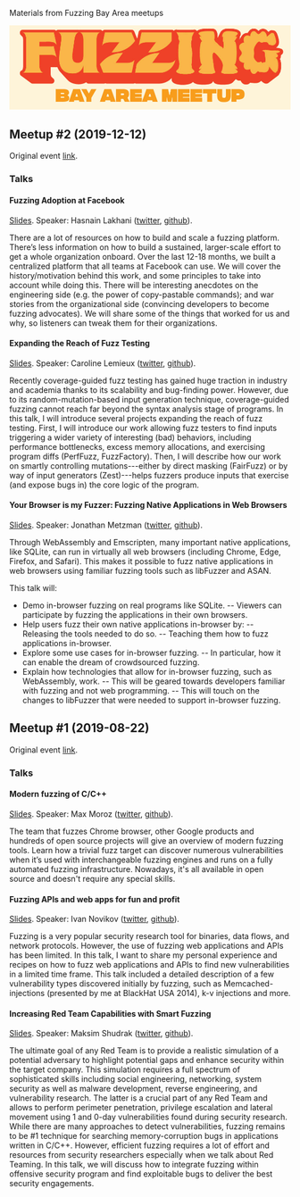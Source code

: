 Materials from Fuzzing Bay Area meetups

![Fuzzing Bay Area meetup logo](/images/logo.png)

## Meetup #2 (2019-12-12)

Original event [link](https://www.eventbrite.com/e/fuzzing-bay-area-meetup-2-tickets-82684518621#).

### Talks

#### Fuzzing Adoption at Facebook

[Slides](slides/Fuzzing_Adoption_at_Facebook.pdf).
Speaker: Hasnain Lakhani ([twitter](https://twitter.com/mhlakhani), [github](https://github.com/mhlakhani)).

There are a lot of resources on how to build and scale a fuzzing platform. There’s less information on how to build a sustained, larger-scale effort to get a whole organization onboard. Over the last 12-18 months, we built a centralized platform that all teams at Facebook can use. We will cover the history/motivation behind this work, and some principles to take into account while doing this. There will be interesting anecdotes on the engineering side (e.g. the power of copy-pastable commands); and war stories from the organizational side (convincing developers to become fuzzing advocates). We will share some of the things that worked for us and why, so listeners can tweak them for their organizations.

#### Expanding the Reach of Fuzz Testing

[Slides](slides/Expanding_the_Reach_of_Fuzzing.pdf).
Speaker: Caroline Lemieux ([twitter](https://twitter.com/cestlemieux), [github](https://github.com/carolemieux)).

Recently coverage-guided fuzz testing has gained huge traction in industry and academia thanks to its scalability and bug-finding power. However, due to its random-mutation-based input generation technique, coverage-guided fuzzing cannot reach far beyond the syntax analysis stage of programs. In this talk, I will introduce several projects expanding the reach of fuzz testing. First, I will introduce our work allowing fuzz testers to find inputs triggering a wider variety of interesting (bad) behaviors, including performance bottlenecks, excess memory allocations, and exercising program diffs (PerfFuzz, FuzzFactory). Then, I will describe how our work on smartly controlling mutations---either by direct masking (FairFuzz) or by way of input generators (Zest)---helps fuzzers produce inputs that exercise (and expose bugs in) the core logic of the program.

#### Your Browser is my Fuzzer: Fuzzing Native Applications in Web Browsers

[Slides](https://github.com/jonathanmetzman/wasm-fuzzing-demo/blob/master/meetup-Fuzzing-Native-Applications-in-Browsers-With-WASM.pdf).
Speaker: Jonathan Metzman ([twitter](https://twitter.com/metzmanj), [github](https://github.com/jonathanmetzman)).

Through WebAssembly and Emscripten, many important native applications, like SQLite, can run in virtually all web browsers (including Chrome, Edge, Firefox, and Safari). This makes it possible to fuzz native applications in web browsers using familiar fuzzing tools such as libFuzzer and ASAN.

This talk will:
- Demo in-browser fuzzing on real programs like SQLite.
-- Viewers can participate by fuzzing the applications in their own browsers.
- Help users fuzz their own native applications in-browser by:
-- Releasing the tools needed to do so.
-- Teaching them how to fuzz applications in-browser.
- Explore some use cases for in-browser fuzzing.
-- In particular, how it can enable the dream of crowdsourced fuzzing.
- Explain how technologies that allow for in-browser fuzzing, such as WebAssembly, work.
-- This will be geared towards developers familiar with fuzzing and not web programming.
-- This will touch on the changes to libFuzzer that were needed to support in-browser fuzzing.


## Meetup #1 (2019-08-22)

Original event [link](https://www.eventbrite.com/e/fuzzing-bay-area-meetup-tickets-66626376285#).

### Talks

#### Modern fuzzing of C/C++

[Slides](https://docs.google.com/presentation/d/1SxyVufvodMqV8-WIgRtZAE9gH8YSn9Rl6vIkPHk77As/edit?usp=sharing).
Speaker: Max Moroz ([twitter](https://twitter.com/dor3s), [github](https://github.com/Dor1s)).

The team that fuzzes Chrome browser, other Google products and hundreds of open source projects will give an overview of modern fuzzing tools. Learn how a trivial fuzz target can discover numerous vulnerabilities when it’s used with interchangeable fuzzing engines and runs on a fully automated fuzzing infrastructure. Nowadays, it's all available in open source and doesn't require any special skills.

#### Fuzzing APIs and web apps for fun and profit

[Slides](https://docs.google.com/presentation/d/1ec7hpiXWF5o5cTpySkeJBWNV7WsJjI5TyiPbZFcx9yY).
Speaker: Ivan Novikov ([twitter](https://twitter.com/d0znpp), [github](https://github.com/d0znpp)).

Fuzzing is a very popular security research tool for binaries, data flows, and network protocols. However, the use of fuzzing web applications and APIs has been limited. In this talk, I want to share my personal experience and recipes on how to fuzz web applications and APIs to find new vulnerabilities in a limited time frame. This talk included a detailed description of a few vulnerability types discovered initially by fuzzing, such as Memcached-injections (presented by me at BlackHat USA 2014), k-v injections and more.

#### Increasing Red Team Capabilities with Smart Fuzzing

[Slides](https://drive.google.com/file/d/1b_a85T_RS1ey6tQ2Zo7SG5N-RRhDSIJY/view?usp=sharing).
Speaker: Maksim Shudrak ([twitter](https://twitter.com/MShudrak), [github](https://github.com/mxmssh)).

The ultimate goal of any Red Team is to provide a realistic simulation of a potential adversary to highlight potential gaps and enhance security within the target company. This simulation requires a full spectrum of sophisticated skills including social engineering, networking, system security as well as malware development, reverse engineering, and vulnerability research. The latter is a crucial part of any Red Team and allows to perform perimeter penetration, privilege escalation and lateral movement using 1 and 0-day vulnerabilities found during security research. While there are many approaches to detect vulnerabilities, fuzzing remains to be #1 technique for searching memory-corruption bugs in applications written in C/C++. However, efficient fuzzing requires a lot of effort and resources from security researchers especially when we talk about Red Teaming. In this talk, we will discuss how to integrate fuzzing within offensive security program and find exploitable bugs to deliver the best security engagements.
